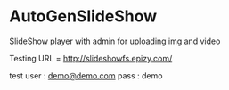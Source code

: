 # AutoGenSlideShow
SlideShow player with admin for uploading img and video


Testing URL =  http://slideshowfs.epizy.com/ 

test 
user : demo@demo.com
pass : demo
